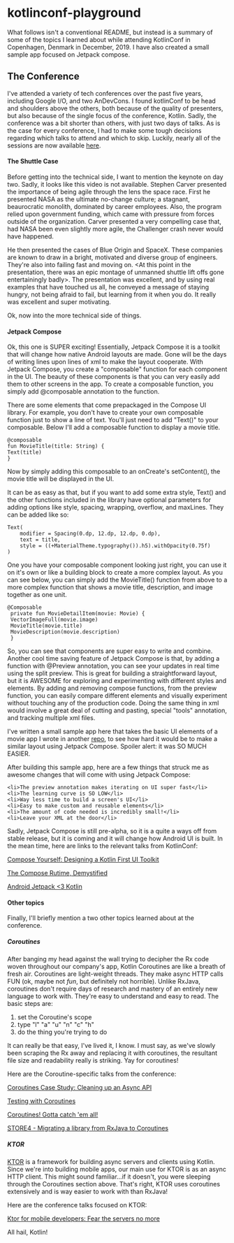 # kotlinconf-playground

What follows isn't a conventional README, but instead is a summary of some of the topics I learned about while attending KotlinConf in Copenhagen, Denmark in December, 2019. I have also created a small sample app focused on Jetpack compose. 

## The Conference
I've attended a variety of tech conferences over the past five years, including Google I/O, and two AnDevCons. I found kotlinConf to be head and shoulders above the others, both because of the quality of presenters, but also because of the single focus of the conference, Kotlin. Sadly, the conference was a bit shorter than others, with just two days of talks. As is the case for every conference, I had to make some tough decisions regarding which talks to attend and which to skip. Luckily, nearly all of the sessions are now available [here](https://kotlinconf.com/talks/).

#### The Shuttle Case
Before getting into the technical side, I want to mention the keynote on day two. Sadly, it looks like this video is not available. Stephen Carver presented the importance of being agile through the lens the space race. First he presented NASA as the ultimate no-change culture; a stagnant, beaurocratic monolith, dominated by career employees. Also, the program relied upon government funding, which came with pressure from forces outside of the organization. Carver presented a very compelling case that, had NASA been even slightly more agile, the Challenger crash never would have happened. 

He then presented the cases of Blue Origin and SpaceX. These companies are known to draw in a bright, motivated and diverse group of engineers. They're also into failing fast and moving on. <At this point in the presentation, there was an epic montage of unmanned shuttle lift offs gone entertainingly badly>. The presentation was excellent, and by using real examples that have touched us all, he conveyed a message of staying hungry, not being afraid to fail, but learning from it when you do.  It really was excellent and super motivating. 

Ok, now into the more technical side of things.  

#### Jetpack Compose

Ok, this one is SUPER exciting! Essentially, Jetpack Compose it is a toolkit that will change how native Android layouts are made. Gone will be the days of writing lines upon lines of xml to make the layout cooperate. With Jetpack Compose, you create a "composable" function for each component in the UI. The beauty of these components is that you can very easily add them to other screens in the app. To create a composable function, you simply add @composable annotation to the function. 

There are some elements that come prepackaged in the Compose UI library. For example, you don't have to create your own composable function just to show a line of text. You'll just need to add "Text()" to your composable. Below I'll add a composable function to display a movie title.

    @composable
    fun MovieTitle(title: String) {
    Text(title)
    }

Now by simply adding this composable to an onCreate's setContent(), the movie title will be displayed in the UI. 


It can be as easy as that, but if you want to add some extra style, Text() and the other functions included in the library have optional parameters for adding options like style, spacing, wrapping, overflow, and maxLines. They can be added like so:
    
    Text(
        modifier = Spacing(0.dp, 12.dp, 12.dp, 0.dp),
        text = title,
        style = ((+MaterialTheme.typography()).h5).withOpacity(0.75f)
    )
  
One you have your composable component looking just right, you can use it on it's own or like a building block to create a more complex layout. As you can see below, you can simply add the MovieTitle() function from above to a more complex function that shows a movie title, description, and image together as one unit. 

    @Composable
     private fun MovieDetailItem(movie: Movie) {
     VectorImageFull(movie.image)
     MovieTitle(movie.title)
     MovieDescription(movie.description)
     }

So, you can see that components are super easy to write and combine. Another cool time saving feature of Jetpack Compose is that, by adding a function with @Preview annotation, you can see your updates in real time using the split preview. This is great for building a straightforward layout, but it is AWESOME for exploring and experimenting with different styles and elements. By adding and removing compose functions, from the preview function, you can easily compare different elements and visually experiment without touching any of the production code. Doing the same thing in xml would involve a great deal of cutting and pasting, special "tools" annotation, and tracking multiple xml files. 

I've written a small sample app here that takes the basic UI elements of a movie app I wrote in another [repo](https://github.com/jennparker/movie-monster), to see how hard it would be to make a similar layout using Jetpack Compose. Spoiler alert: it was SO MUCH EASIER.  

After building this sample app, here are a few things that struck me as awesome changes that will come with using Jetpack Compose:

    <li>The preview annotation makes iterating on UI super fast</li>
    <li>The learning curve is SO LOW</li>
    <li>Way less time to build a screen's UI</li>
    <li>Easy to make custom and reusable elements</li>
    <li>The amount of code needed is incredibly small!</li>
    <li>Leave your XML at the door</li>
</ul>

Sadly, Jetpack Compose is still pre-alpha, so it is a quite a ways off from stable release, but it is coming and it will change how Android UI is built. In the mean time, here are links to the relevant talks from KotlinConf:

[Compose Yourself: Designing a Kotlin First UI Toolkit](https://kotlinconf.com/talks/video/2019/126985/)

[The Compose Rutime, Demystified](https://kotlinconf.com/talks/video/2019/126961/)

[Android Jetpack <3 Kotlin](https://kotlinconf.com/talks/video/2019/129186/)


#### Other topics
Finally, I'll briefly mention a two other topics learned about at the conference.

##### Coroutines
After banging my head against the wall trying to decipher the Rx code woven throughout our company's app, Kotlin Coroutines are like a breath of fresh air. Coroutines are light-weight threads. They make async HTTP calls FUN (ok, maybe not <i>fun</i>, but definitely not horrible). Unlike RxJava, coroutines don't require days of research and mastery of an entirely new language to work with. They're easy to understand and easy to read. The basic steps are:
1) set the Coroutine's scope
2) type "l" "a" "u" "n" "c" "h" 
3) do the thing you're trying to do

It can really be that easy, I've lived it, I know. I must say, as we've slowly been scraping the Rx away and replacing it with coroutines, the resultant file size and readability really is striking.  Yay for coroutines!

Here are the Coroutine-specific talks from the conference:

[Coroutines Case Study: Cleaning up an Async API](https://kotlinconf.com/talks/video/2019/127279/)

[Testing with Coroutines](https://kotlinconf.com/talks/video/2019/116853/)

[Coroutines! Gotta catch 'em all!](https://kotlinconf.com/talks/video/2019/126674/)

[STORE4 - Migrating a library from RxJava to Coroutines](https://kotlinconf.com/talks/video/2019/126904/)


##### KTOR
[KTOR](https://ktor.io) is a framework for building async servers and clients using Kotlin. Since we're into building mobile apps, our main use for KTOR is as an async HTTP client. This might sound familiar...if it doesn't, you were sleeping through the Coroutines section above. That's right, KTOR uses coroutines extensively and is way easier to work with than RxJava!

Here are the conference talks focused on KTOR:

[Ktor for mobile developers: Fear the servers no more](https://kotlinconf.com/talks/video/2019/127025/)

All hail, Kotlin!

